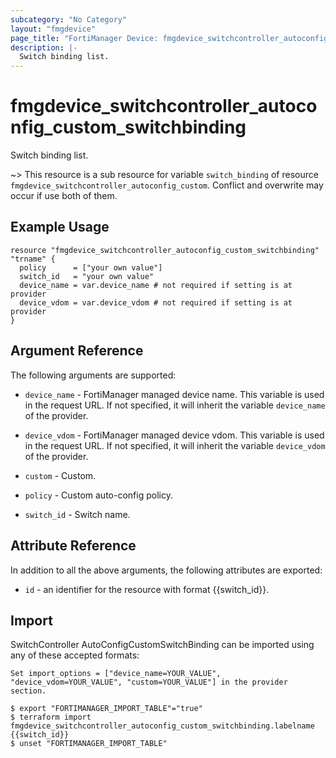 ```yaml
---
subcategory: "No Category"
layout: "fmgdevice"
page_title: "FortiManager Device: fmgdevice_switchcontroller_autoconfig_custom_switchbinding"
description: |-
  Switch binding list.
---
```


# fmgdevice_switchcontroller_autoconfig_custom_switchbinding
Switch binding list.

~> This resource is a sub resource for variable `switch_binding` of resource `fmgdevice_switchcontroller_autoconfig_custom`. Conflict and overwrite may occur if use both of them.



## Example Usage

```hcl
resource "fmgdevice_switchcontroller_autoconfig_custom_switchbinding" "trname" {
  policy      = ["your own value"]
  switch_id   = "your own value"
  device_name = var.device_name # not required if setting is at provider
  device_vdom = var.device_vdom # not required if setting is at provider
}
```

## Argument Reference


The following arguments are supported:

* `device_name` - FortiManager managed device name. This variable is used in the request URL. If not specified, it will inherit the variable `device_name` of the provider.
* `device_vdom` - FortiManager managed device vdom. This variable is used in the request URL. If not specified, it will inherit the variable `device_vdom` of the provider.
* `custom` - Custom.

* `policy` - Custom auto-config policy.
* `switch_id` - Switch name.


## Attribute Reference

In addition to all the above arguments, the following attributes are exported:
* `id` - an identifier for the resource with format {{switch_id}}.

## Import

SwitchController AutoConfigCustomSwitchBinding can be imported using any of these accepted formats:
```
Set import_options = ["device_name=YOUR_VALUE", "device_vdom=YOUR_VALUE", "custom=YOUR_VALUE"] in the provider section.

$ export "FORTIMANAGER_IMPORT_TABLE"="true"
$ terraform import fmgdevice_switchcontroller_autoconfig_custom_switchbinding.labelname {{switch_id}}
$ unset "FORTIMANAGER_IMPORT_TABLE"
```

